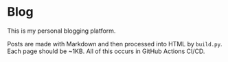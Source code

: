 # Blog

This is my personal blogging platform.

Posts are made with Markdown and then processed into HTML by `build.py`. Each page should be ~1KB. All of this occurs in GitHub Actions CI/CD.
